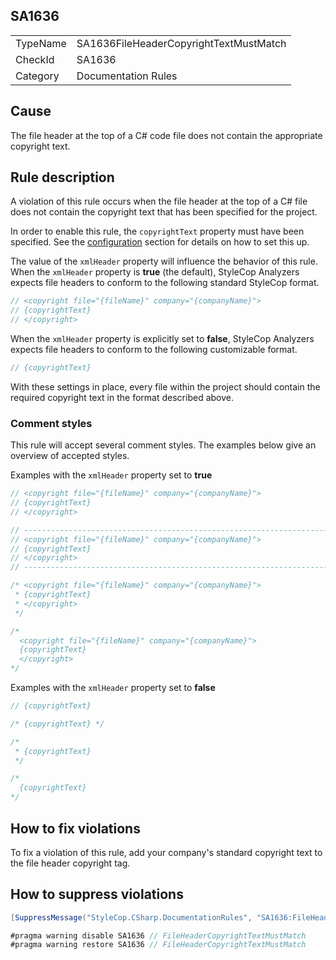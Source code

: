 ﻿## SA1636

<table>
<tr>
  <td>TypeName</td>
  <td>SA1636FileHeaderCopyrightTextMustMatch</td>
</tr>
<tr>
  <td>CheckId</td>
  <td>SA1636</td>
</tr>
<tr>
  <td>Category</td>
  <td>Documentation Rules</td>
</tr>
</table>

## Cause

The file header at the top of a C# code file does not contain the appropriate copyright text.

## Rule description

A violation of this rule occurs when the file header at the top of a C# file does not contain the copyright text that has been specified for the project.

In order to enable this rule, the `copyrightText` property must have been specified. See the [configuration](https://github.com/DotNetAnalyzers/StyleCopAnalyzers/blob/master/documentation/Configuration.md) section for details on how to set this up.

The value of the `xmlHeader` property will influence the behavior of this rule. When the `xmlHeader` property is **true** (the default), StyleCop Analyzers expects file headers to conform to the following standard StyleCop format.

```csharp
// <copyright file="{fileName}" company="{companyName}">
// {copyrightText}
// </copyright>
```

When the `xmlHeader` property is explicitly set to **false**, StyleCop Analyzers expects file headers to conform to the following customizable format.

```csharp
// {copyrightText}
```

With these settings in place, every file within the project should contain the required copyright text in the format described above.

### Comment styles

This rule will accept several comment styles. The examples below give an overview of accepted styles.

Examples with the `xmlHeader` property set to **true**

```csharp
// <copyright file="{fileName}" company="{companyName}">
// {copyrightText}
// </copyright>
```

```csharp
// ----------------------------------------------------------------------
// <copyright file="{fileName}" company="{companyName}">
// {copyrightText}
// </copyright>
// ----------------------------------------------------------------------
```

```csharp
/* <copyright file="{fileName}" company="{companyName}">
 * {copyrightText}
 * </copyright>
 */
```

```csharp
/*
  <copyright file="{fileName}" company="{companyName}">
  {copyrightText}
  </copyright>
*/
```

Examples with the `xmlHeader` property set to **false**

```csharp
// {copyrightText}
```

```csharp
/* {copyrightText} */
```

```csharp
/*
 * {copyrightText}
 */
```

```csharp
/*
  {copyrightText}
*/
```

## How to fix violations

To fix a violation of this rule, add your company's standard copyright text to the file header copyright tag.

## How to suppress violations

```csharp
[SuppressMessage("StyleCop.CSharp.DocumentationRules", "SA1636:FileHeaderCopyrightTextMustMatch", Justification = "Reviewed.")]
```

```csharp
#pragma warning disable SA1636 // FileHeaderCopyrightTextMustMatch
#pragma warning restore SA1636 // FileHeaderCopyrightTextMustMatch
```
